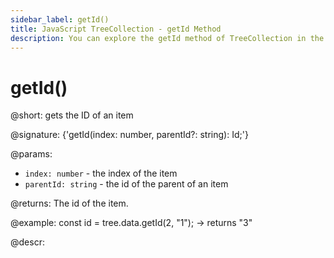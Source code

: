 ```yaml
---
sidebar_label: getId()
title: JavaScript TreeCollection - getId Method 
description: You can explore the getId method of TreeCollection in the documentation of the DHTMLX JavaScript UI library. Browse developer guides and API reference, try out code examples and live demos, and download a free 30-day evaluation version of DHTMLX Suite.
---
```


# getId()

@short: gets the ID of an item

@signature: {'getId(index: number, parentId?: string): Id;'}

@params:
- `index: number` - the index of the item
- `parentId: string` - the id of the parent of an item

@returns:
The id of the item.

@example:
const id = tree.data.getId(2, "1"); -> returns "3"

@descr:
